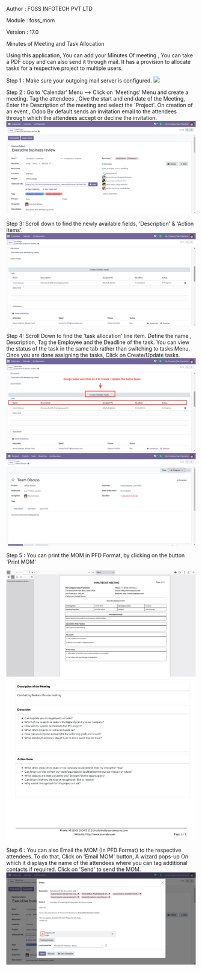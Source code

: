 
Author : FOSS INFOTECH PVT LTD

Module : foss\_mom

Version : 17.0

Minutes of Meeting and Task Allocation

Using this application, You can add your Minutes Of meeting , You can take a PDF copy and can also send it through mail. It has a provision to allocate tasks for a respective project to multiple users.

Step 1 : Make sure your outgoing mail server is configured.
<img src="static/description/session.png">

Step 2 : Go to 'Calendar' Menu --> Click on 'Meetings' Menu and create a meeting.  Tag the attendees , Give the start and end date of the Meeting, Enter the Description of the meeting and select the 'Project'. On creation of an event , Odoo By default sends an invitation email to the attendees through which the attendees accept or decline the invitation.
<img src="static/description/calendar.png">

Step 3:  Scroll down to find the newly available fields, 'Description' & 'Action Items'.
<img src="static/description/mom.png">

Step 4:  Scroll Down to find the 'task allocation' line item. Define the name , Description, Tag the Employee and the Deadline of the task. You can view the status of the task in the same tab rather than switching to tasks Menu. Once you are done assigning the tasks, Click on Create/Update tasks.
<img src="static/description/task.png">
<img src="static/description/task_screen.png">

Step 5 : You can print the MOM in PFD Format, by clicking on the button 'Print MOM'</p>
<img src="static/description/report_1.png">
<img src="static/description/report_2.png">

Step 6 : You can also Email the MOM (In PFD Format) to the respective attendees. To do that, Click on 'Email MOM' button, A wizard pops-up On which it displays the name of the attendees where you can tag additional contacts if required. Click on 'Send' to send the MOM.
<img src="static/description/email.png">

